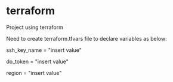 # terraform
Project using terraform

Need to create terraform.tfvars file to declare variables as below:

ssh_key_name = "insert value"

do_token     = "insert value"

region       = "insert value"
